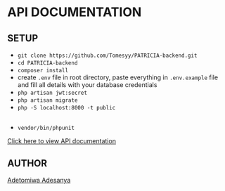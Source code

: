 # API DOCUMENTATION

## SETUP

- `git clone https://github.com/Tomesyy/PATRICIA-backend.git`
- `cd PATRICIA-backend`
- `composer install`
- create `.env` file in root directory, paste everything in `.env.example` file and fill all details with your database credentials
- `php artisan jwt:secret`
- `php artisan migrate`
- `php -S localhost:8000 -t public`

##
- `vendor/bin/phpunit`

[Click here to view API documentation](https://documenter.getpostman.com/view/8050532/TVKBZdw8)

## AUTHOR
[Adetomiwa Adesanya](https://linkedin.com/in/adetomiwaadesanya)